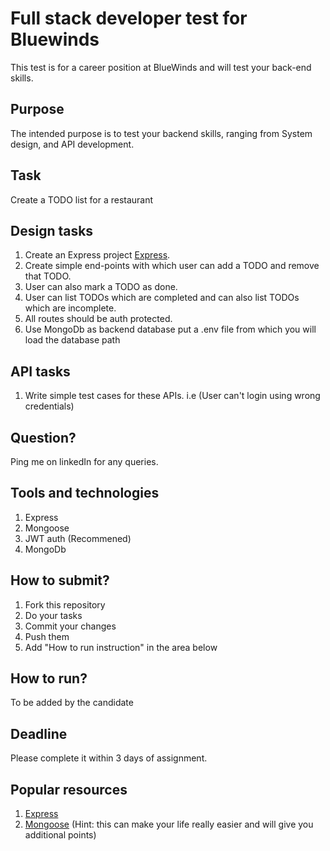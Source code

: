 

# Full stack developer test for Bluewinds

This test is for a career position at BlueWinds and will test your back-end skills.

## Purpose
The intended purpose is to test your backend skills, ranging from System design, and API development.

## Task
Create a TODO list for a restaurant

## Design tasks

1. Create an Express project [Express](https://expressjs.com/).
2. Create simple end-points with which user can add a TODO and remove that TODO.
3. User can also mark a TODO as done. 
4. User can list TODOs which are completed and can also list TODOs which are incomplete. 
5. All routes should be auth protected.
3. Use MongoDb as backend database put a .env file from which you will load the database path

## API tasks

1. Write simple test cases for these APIs. i.e (User can't login using wrong credentials) 

## Question? 
Ping me on linkedIn for any queries. 

## Tools and technologies

1. Express
2. Mongoose
3. JWT auth (Recommened) 
4. MongoDb

## How to submit?
1. Fork this repository
2. Do your tasks
3. Commit your changes
4. Push them
5. Add "How to run instruction" in the area below

## How to run?
To be added by the candidate

## Deadline
Please complete it within 3 days of assignment. 

## Popular resources
1. [Express](https://expressjs.com/en/starter/installing.html)
2. [Mongoose](https://www.npmjs.com/package/mongoose) (Hint: this can make your life really easier and will give you additional points)
